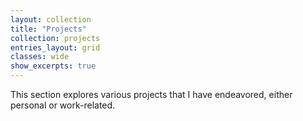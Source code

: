 ```yaml
---
layout: collection
title: "Projects"
collection: projects
entries_layout: grid
classes: wide
show_excerpts: true
---
```


This section explores various projects that I have endeavored, either personal or work-related.